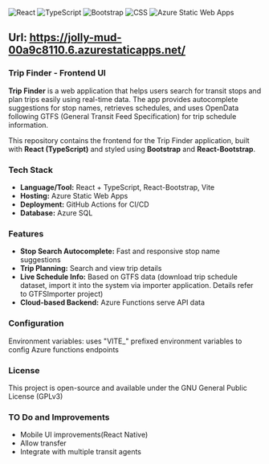 ![React](https://img.shields.io/badge/Frontend-React-blue)
![TypeScript](https://img.shields.io/badge/Language-TypeScript-lightblue)
![Bootstrap](https://img.shields.io/badge/UI-Bootstrap-purple)
![CSS](https://img.shields.io/badge/Style-CSS-264de4?logo=css3&logoColor=white&style=flat)
![Azure Static Web Apps](https://img.shields.io/badge/Hosting-Azure_Static_Web_Apps-0078D4)

## Url: https://jolly-mud-00a9c8110.6.azurestaticapps.net/
### Trip Finder - Frontend UI
**Trip Finder** is a web application that helps users search for transit stops and plan trips easily using real-time data. The app provides autocomplete suggestions for stop names, retrieves schedules, and uses OpenData following GTFS (General Transit Feed Specification) for trip schedule information.

This repository contains the frontend for the Trip Finder application, built with **React (TypeScript)** and styled using **Bootstrap** and **React-Bootstrap**.

### Tech Stack
- **Language/Tool:** React + TypeScript, React-Bootstrap, Vite
- **Hosting:** Azure Static Web Apps  
- **Deployment:** GitHub Actions for CI/CD
- **Database:** Azure SQL

### Features
- **Stop Search Autocomplete:** Fast and responsive stop name suggestions
- **Trip Planning:** Search and view trip details
- **Live Schedule Info:** Based on GTFS data (download trip schedule dataset, import it into the system via importer application.  Details refer to GTFSImporter project)
- **Cloud-based Backend:** Azure Functions serve API data

### Configuration
Environment variables: uses "VITE_" prefixed environment variables to config Azure functions endpoints
### License
This project is open-source and available under the GNU General Public License (GPLv3)
### TO Do and Improvements
- Mobile UI improvements(React Native)
- Allow transfer
- Integrate with multiple transit agents
